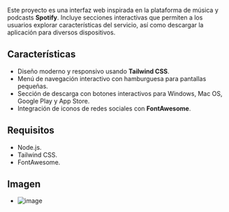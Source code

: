 Este proyecto es una interfaz web inspirada en la plataforma de música y podcasts **Spotify**. Incluye secciones interactivas que permiten a los usuarios explorar características del servicio, así como descargar la aplicación para diversos dispositivos. 

## Características

- Diseño moderno y responsivo usando **Tailwind CSS**.
- Menú de navegación interactivo con hamburguesa para pantallas pequeñas.
- Sección de descarga con botones interactivos para Windows, Mac OS, Google Play y App Store.
- Integración de iconos de redes sociales con **FontAwesome**.

## Requisitos

- Node.js.
- Tailwind CSS.
- FontAwesome.

##  Imagen
- ![image](https://github.com/user-attachments/assets/c2a150df-942c-40c1-9d3e-f26073e31235)
